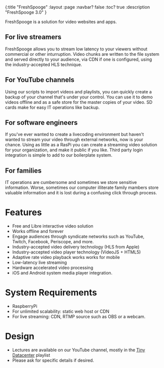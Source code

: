 {:title "FreshSpooge"
 :layout :page
 :navbar? false
 :toc? true
 :description "FreshSpooge 3.0"
 }

FreshSpooge is a solution for video websites and apps.

## For live streamers

FreshSpooge allows you to stream low latency to your viewers without commercial or other inturruption. Video chunks 
are written to the file system and served directly to your audience, via CDN if one is configured, using the industry-accepted 
HLS technique.

## For YouTube channels

Using our scripts to import videos and playlists, you can quickly create a backup of your channel that's under your control. You 
can use it to demo videos offline and as a safe store for the master copies of your video. SD cards make for easy IT operations 
like backup.

## For software engineers

If you've ever wanted to create a livecoding environment but haven't wanted to stream your video through external 
networks, now is your chance. Using as little as a RasPi you can create a streaming video solution for your organization,
and make it public if you like. Third party login integration is simple to add to our boilerplate system.

## For families

IT operations are cumbersome and sometimes we store sensitive information. Worse, sometimes our computer 
illiterate family mambers store valuable information and it is lost during a confusing click through process.



# Features

* Free and Libre interactive video solution
* Works offline and forever
* Engage audiences through syndicate networks such as YouTube, Twitch, Facebook, Periscope, and more.
* Industry-accepted video delivery technology (HLS from Apple)
* Industry-accepted video player technology (VideoJS + HTML5)
* Adaptive rate video playback works works for mobile
* Low-latency live streaming
* Hardware accelerated video processing
* iOS and Android system media player integration.


# System Requirements

* RaspberryPi
* For unlimited scalability: static web host or CDN
* For live streaming: CDN, RTMP source such as OBS or a webcam.


# Design

* Lectures are available on our YouTube channel, mostly in the [Tiny Datacenter](https://www.youtube.com/watch?v=7rcR3zLaGxw&list=PLD5lYPY-uZpoEVzJkgE2ejlSk9uG2TRlP) playlist
* Please ask for specific details if desired.